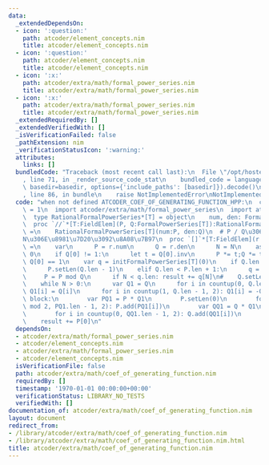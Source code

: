 ```yaml
---
data:
  _extendedDependsOn:
  - icon: ':question:'
    path: atcoder/element_concepts.nim
    title: atcoder/element_concepts.nim
  - icon: ':question:'
    path: atcoder/element_concepts.nim
    title: atcoder/element_concepts.nim
  - icon: ':x:'
    path: atcoder/extra/math/formal_power_series.nim
    title: atcoder/extra/math/formal_power_series.nim
  - icon: ':x:'
    path: atcoder/extra/math/formal_power_series.nim
    title: atcoder/extra/math/formal_power_series.nim
  _extendedRequiredBy: []
  _extendedVerifiedWith: []
  _isVerificationFailed: false
  _pathExtension: nim
  _verificationStatusIcon: ':warning:'
  attributes:
    links: []
  bundledCode: "Traceback (most recent call last):\n  File \"/opt/hostedtoolcache/Python/3.9.6/x64/lib/python3.9/site-packages/onlinejudge_verify/documentation/build.py\"\
    , line 71, in _render_source_code_stat\n    bundled_code = language.bundle(stat.path,\
    \ basedir=basedir, options={'include_paths': [basedir]}).decode()\n  File \"/opt/hostedtoolcache/Python/3.9.6/x64/lib/python3.9/site-packages/onlinejudge_verify/languages/nim.py\"\
    , line 86, in bundle\n    raise NotImplementedError\nNotImplementedError\n"
  code: "when not defined ATCODER_COEF_OF_GENERATING_FUNCTION_HPP:\n  const ATCODER_COEF_OF_GENERATING_FUNCTION_HPP*\
    \ = 1\n  import atcoder/extra/math/formal_power_series\n  import atcoder/element_concepts\n\
    \  type RationalFormalPowerSeries*[T] = object\n    num, den: FormalPowerSeries[T]\n\
    \  proc `//`*[T:FieldElem](P, Q:FormalPowerSeries[T]):RationalFormalPowerSeries[T]\
    \ =\n    RationalFormalPowerSeries[T](num:P, den:Q)\n  # P / Q\u306E\u6DFB\u5B57\
    N\u306E\u8981\u7D20\u3092\u8A08\u7B97\n  proc `[]`*[T:FieldElem](r:RationalFormalPowerSeries[T],N:int):T\
    \ =\n    var\n      P = r.num\n      Q = r.den\n      N = N\n    assert Q[0] !=\
    \ 0\n    if Q[0] != 1:\n      let t = Q[0].inv\n      P *= t;Q *= t\n    assert\
    \ Q[0] == 1\n    var q = initFormalPowerSeries[T](0)\n    if Q.len > P.len + 1:\n\
    \      P.setLen(Q.len - 1)\n    elif Q.len < P.len + 1:\n      q = P div Q\n \
    \     P = P mod Q\n      if N < q.len: result += q[N]\n#    Q.setLen(P.len + 1)\n\
    \    while N > 0:\n      var Q1 = Q\n      for i in countup(0, Q.len - 1, 2):\
    \ Q1[i] = Q[i]\n      for i in countup(1, Q.len - 1, 2): Q1[i] = -Q[i]\n     \
    \ block:\n        var PQ1 = P * Q1\n        P.setLen(0)\n        for i in countup(N\
    \ mod 2, PQ1.len - 1, 2): P.add(PQ1[i])\n        var QQ1 = Q * Q1\n        Q.setLen(0)\n\
    \        for i in countup(0, QQ1.len - 1, 2): Q.add(QQ1[i])\n      N = N div 2\n\
    \    result += P[0]\n"
  dependsOn:
  - atcoder/extra/math/formal_power_series.nim
  - atcoder/element_concepts.nim
  - atcoder/extra/math/formal_power_series.nim
  - atcoder/element_concepts.nim
  isVerificationFile: false
  path: atcoder/extra/math/coef_of_generating_function.nim
  requiredBy: []
  timestamp: '1970-01-01 00:00:00+00:00'
  verificationStatus: LIBRARY_NO_TESTS
  verifiedWith: []
documentation_of: atcoder/extra/math/coef_of_generating_function.nim
layout: document
redirect_from:
- /library/atcoder/extra/math/coef_of_generating_function.nim
- /library/atcoder/extra/math/coef_of_generating_function.nim.html
title: atcoder/extra/math/coef_of_generating_function.nim
---
```

